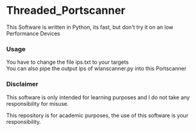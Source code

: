 # Threaded_Portscanner
This Software is written in Python, its fast, but don't try it on an low Performance Devices
### Usage
You have to change the file ips.txt to your targets  
You can also pipe the output ips of wlanscanner.py into this Portscanner
### Disclaimer
This software is only intended for learning purposes and I do not take any responsibility for misuse. 

This repository is for academic purposes, the use of this software is your responsibility.

